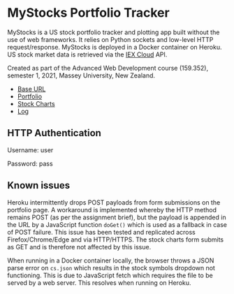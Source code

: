 # MyStocks Portfolio Tracker

MyStocks is a US stock portfolio tracker and plotting app built without the use of web frameworks. It relies on Python sockets and low-level HTTP request/response. MyStocks is deployed in a Docker container on Heroku. US stock market data is retrieved via the [IEX Cloud](https://www.iexcloud.io/) API.

Created as part of the Advanced Web Development course (159.352), semester 1, 2021, Massey University, New Zealand.

- [Base URL](https://mystocks-159352.herokuapp.com)
- [Portfolio](https://mystocks-159352.herokuapp.com/portfolio)
- [Stock Charts](https://mystocks-159352.herokuapp.com/stock)
- [Log](https://mystocks-159352.herokuapp.com/logs.txt)

## HTTP Authentication

Username: user

Password: pass

## Known issues

Heroku intermittently drops POST payloads from form submissions on the portfolio page. A workaround is implemented whereby the HTTP method remains POST (as per the assignment brief), but the payload is appended in the URL by a JavaScript function `doGet()` which is used as a fallback in case of POST failure. This issue has been tested and replicated across Firefox/Chrome/Edge and via HTTP/HTTPS. The stock charts form submits as GET and is therefore not affected by this issue.

When running in a Docker container locally, the browser throws a JSON parse error on `cs.json` which results in the stock symbols dropdown not functioning. This is due to JavaScript fetch which requires the file to be served by a web server. This resolves when running on Heroku.